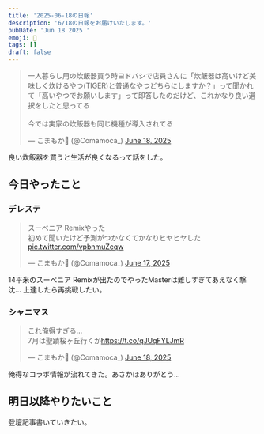 ```yaml
---
title: '2025-06-18の日報'
description: '6/18の日報をお届けいたします。'
pubDate: 'Jun 18 2025 '
emoji: 🦊
tags: []
draft: false
---
```


<blockquote class="twitter-tweet"><p lang="ja" dir="ltr">一人暮らし用の炊飯器買う時ヨドバシで店員さんに「炊飯器は高いけど美味しく炊けるやつ(TIGER)と普通なやつどちらにしますか？」って聞かれて「高いやつでお願いします」って即答したのだけど、これかなり良い選択をしたと思ってる<br><br>今では実家の炊飯器も同じ機種が導入されてる</p>&mdash; こまもか🦊 (@Comamoca_) <a href="https://twitter.com/Comamoca_/status/1935348303836946757?ref_src=twsrc%5Etfw">June 18, 2025</a></blockquote> <script async src="https://platform.twitter.com/widgets.js" charset="utf-8"></script>

良い炊飯器を買うと生活が良くなるって話をした。

## 今日やったこと

### デレステ

<blockquote class="twitter-tweet"><p lang="ja" dir="ltr">スーベニア Remixやった<br>初めて聞いたけど予測がつかなくてかなりヒヤヒヤした <a href="https://t.co/vpbnmuZcqw">pic.twitter.com/vpbnmuZcqw</a></p>&mdash; こまもか🦊 (@Comamoca_) <a href="https://twitter.com/Comamoca_/status/1935037878847029501?ref_src=twsrc%5Etfw">June 17, 2025</a></blockquote> <script async src="https://platform.twitter.com/widgets.js" charset="utf-8"></script>

14平米のスーベニア Remixが出たのでやったMasterは難しすぎてあえなく撃沈...
上達したら再挑戦したい。

### シャニマス

<blockquote class="twitter-tweet"><p lang="ja" dir="ltr">これ俺得すぎる…<br>7月は聖蹟桜ヶ丘行くか<a href="https://t.co/qJUqFYLJmR">https://t.co/qJUqFYLJmR</a></p>&mdash; こまもか🦊 (@Comamoca_) <a href="https://twitter.com/Comamoca_/status/1935318598026936466?ref_src=twsrc%5Etfw">June 18, 2025</a></blockquote> <script async src="https://platform.twitter.com/widgets.js" charset="utf-8"></script>

俺得なコラボ情報が流れてきた。あさかほありがとう...

## 明日以降やりたいこと

登壇記事書いていきたい。
